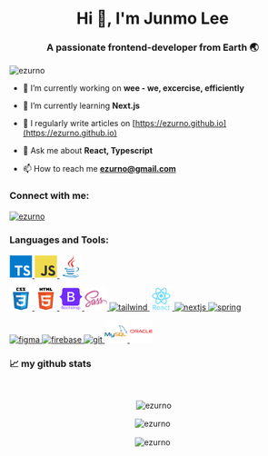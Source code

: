 <h1 align="center">Hi 👋, I'm Junmo Lee</h1>
<h3 align="center">A passionate frontend-developer from Earth 🌏</h3>

<p align="left"> <img src="https://komarev.com/ghpvc/?username=ezurno&label=Profile%20views&color=0e75b6&style=flat" alt="ezurno" /> </p>

- 🔭 I’m currently working on **wee - we, excercise, efficiently**

- 🌱 I’m currently learning **Next.js**

- 📝 I regularly write articles on [https://ezurno.github.io](https://ezurno.github.io)

- 💬 Ask me about **React, Typescript**

- 📫 How to reach me **ezurno@gmail.com**

<h3 align="left">Connect with me:</h3>
<p align="left">
<a href="https://instagram.com/ezurno" target="blank"><img align="center" src="https://raw.githubusercontent.com/rahuldkjain/github-profile-readme-generator/master/src/images/icons/Social/instagram.svg" alt="ezurno" height="30" width="40" /></a>
</p>

<h3 align="left">Languages and Tools:</h3>
<p align="left">
	<a href="https://www.typescriptlang.org/" target="_blank" rel="noreferrer"> <img src="https://raw.githubusercontent.com/devicons/devicon/master/icons/typescript/typescript-original.svg" alt="typescript" width="40" height="40"/> </a>
	<a href="https://developer.mozilla.org/en-US/docs/Web/JavaScript" target="_blank" rel="noreferrer"> <img src="https://raw.githubusercontent.com/devicons/devicon/master/icons/javascript/javascript-original.svg" alt="javascript" width="40" height="40"/> </a>
	<a href="https://www.java.com" target="_blank" rel="noreferrer"><img src="https://raw.githubusercontent.com/devicons/devicon/master/icons/java/java-original.svg" alt="java" width="40" height="40"/> </a>

</p>
<p align="left">
	<a href="https://www.w3schools.com/css/" target="_blank" rel="noreferrer"> <img src="https://raw.githubusercontent.com/devicons/devicon/master/icons/css3/css3-original-wordmark.svg" alt="css3" width="40" height="40"/> </a>
	<a href="https://www.w3.org/html/" target="_blank" rel="noreferrer"> <img src="https://raw.githubusercontent.com/devicons/devicon/master/icons/html5/html5-original-wordmark.svg" alt="html5" width="40" height="40"/> </a>
	<a href="https://getbootstrap.com" target="_blank" rel="noreferrer"> <img src="https://raw.githubusercontent.com/devicons/devicon/master/icons/bootstrap/bootstrap-plain-wordmark.svg" alt="bootstrap" width="40" height="40"/> </a>
	<a href="https://sass-lang.com" target="_blank" rel="noreferrer"> <img src="https://raw.githubusercontent.com/devicons/devicon/master/icons/sass/sass-original.svg" alt="sass" width="40" height="40"/> </a>
	<a href="https://tailwindcss.com/" target="_blank" rel="noreferrer"> <img src="https://www.vectorlogo.zone/logos/tailwindcss/tailwindcss-icon.svg" alt="tailwind" width="40" height="40"/> </a>
	<a href="https://reactjs.org/" target="_blank" rel="noreferrer"> <img src="https://raw.githubusercontent.com/devicons/devicon/master/icons/react/react-original-wordmark.svg" alt="react" width="40" height="40"/> </a>
	<a href="https://nextjs.org/" target="_blank" rel="noreferrer"> <img src="https://cdn.worldvectorlogo.com/logos/nextjs-2.svg" alt="nextjs" width="40" height="40"/> </a>
	<a href="https://spring.io/" target="_blank" rel="noreferrer"> <img src="https://www.vectorlogo.zone/logos/springio/springio-icon.svg" alt="spring" width="40" height="40"/> </a>
	
</p>
<p align="left">
	<a href="https://www.figma.com/" target="_blank" rel="noreferrer"> <img src="https://www.vectorlogo.zone/logos/figma/figma-icon.svg" alt="figma" width="40" height="40"/> </a>
	<a href="https://firebase.google.com/" target="_blank" rel="noreferrer"> <img src="https://www.vectorlogo.zone/logos/firebase/firebase-icon.svg" alt="firebase" width="40" height="40"/> </a>
	<a href="https://git-scm.com/" target="_blank" rel="noreferrer"> <img src="https://www.vectorlogo.zone/logos/git-scm/git-scm-icon.svg" alt="git" width="40" height="40"/> </a>
	<a href="https://www.mysql.com/" target="_blank" rel="noreferrer"> <img src="https://raw.githubusercontent.com/devicons/devicon/master/icons/mysql/mysql-original-wordmark.svg" alt="mysql" width="40" height="40"/> </a>
	<a href="https://www.oracle.com/" target="_blank" rel="noreferrer"> <img src="https://raw.githubusercontent.com/devicons/devicon/master/icons/oracle/oracle-original.svg" alt="oracle" width="40" height="40"/> </a>

 </p>

 <h3 align="left">📈 my github stats</h3>
<br />
<p  align="center">&nbsp;<img align="center" src="https://github-readme-stats.vercel.app/api?username=ezurno&show_icons=true&theme=gotham&locale=en" alt="ezurno" /></p>
<p  align="center"><img align="center" src="https://github-readme-streak-stats.herokuapp.com/?user=dasom222g&theme=gotham" alt="ezurno" /></p>

<p align="center"><img align="center" src="https://github-readme-stats.vercel.app/api/top-langs?username=ezurno&show_icons=true&locale=en&layout=compact&theme=gotham" alt="ezurno" /></p>


